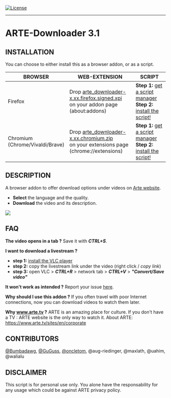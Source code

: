 [![License](https://img.shields.io/badge/License-GPLv3-blue.svg)](../../raw/master/LICENSE)
***
ARTE-Downloader **3.1**
=================
INSTALLATION
------------
You can choose to either install this as a browser addon, or as a script.

BROWSER | WEB-EXTENSION | SCRIPT
-|-|-
Firefox | Drop [arte_downloader-x.xx.firefox.signed.xpi](https://github.com/GuGuss/ARTE-7-Downloader/releases/download/3.1/arte_downloader-3.1.firefox.signed.xpi)<br>on your addon page (about:addons) | **Step 1:** [get a script manager](https://addons.mozilla.org/en-GB/firefox/addon/tampermonkey/) <br>**Step 2:** [install the script!](../../raw/master/src/arte-downloader.js)
Chromium<br>(Chrome/Vivaldi/Brave) | Drop [arte_downloader-x.xx.chromium.zip](https://github.com/GuGuss/ARTE-7-Downloader/releases/download/3.1/arte_downloader-3.1.chromium.zip)<br>on your extensions page (chrome://extensions) | **Step 1:** [get a script manager](https://chrome.google.com/webstore/detail/tampermonkey/dhdgffkkebhmkfjojejmpbldmpobfkfo)<br>**Step 2:** [install the script!](../../raw/master/src/arte-downloader.js)

DESCRIPTION
-----------
A browser addon to offer download options under videos on [Arte website](https://www.arte.tv/).

* **Select** the language and the quality.
* **Download** the video and its description.

![](https://i.imgur.com/GjvVHLv.jpg)

FAQ
---
**The video opens in a tab ?**
Save it with ***CTRL+S***.

**I want to download a livestream ?**
- **step 1:** [install the VLC player](https://www.videolan.org/vlc/#download)
- **step 2:** copy the livestream link under the video (right click / *copy link*)
- **step 3:** open VLC > ***CTRL+R*** > network tab > ***CTRL+V*** > ***"Convert/Save video"***

**It won't work as intended ?**
Report your issue [here](https://github.com/GuGuss/ARTE-7-Downloader/issues).

**Why should I use this addon ?**
If you often travel with poor Internet connections, now you can download videos to watch them later.

**Why www.arte.tv ?**
ARTE is an amazing place for culture. If you don't have a TV : ARTE website is the only way to watch it.
About ARTE: https://www.arte.tv/sites/en/corporate

CONTRIBUTORS
-----------
[@Bumbadawg](https://github.com/Bumbadawg), [@GuGuss](https://github.com/GuGuss), [@oncletom](https://github.com/oncletom), @aug-riedinger, @maxlath, @uahim, @walialu

DISCLAIMER
-------

This script is for personal use only. You alone have the responsability for any usage which could be against ARTE privacy policy.
